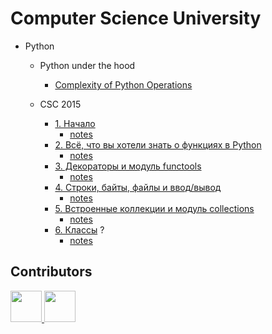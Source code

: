 # Computer Science University

- Python
    - Python under the hood
        - [Complexity of Python Operations](./python/complexity/complexity.md)
        
    - CSC 2015
        - [1. Начало](https://compscicenter.ru/courses/python/2015-autumn/classes/1364/)
            - [notes](./python/csc-2015/1.md)
        - [2. Всё, что вы хотели знать о функциях в Python](https://compscicenter.ru/courses/python/2015-autumn/classes/1386)
            - [notes](./python/csc-2015/2.md)
        - [3. Декораторы и модуль functools](https://compscicenter.ru/courses/python/2015-autumn/classes/1387/)
            - [notes](./python/csc-2015/3.md)
        - [4. Строки, байты, файлы и ввод/вывод](https://compscicenter.ru/courses/python/2015-autumn/classes/1388/)
            - [notes](./python/csc-2015/4.md)
        - [5. Встроенные коллекции и модуль collections](https://compscicenter.ru/courses/python/2015-autumn/classes/1476/)
            - [notes](./python/csc-2015/5.md)
        - [6. Классы](https://compscicenter.ru/courses/python/nsk/2018-autumn/classes/4273/) ?
            - [notes]()

## Contributors

<a href="https://github.com/iva1010">
<img src="https://avatars.githubusercontent.com/u/58352066?v=4" height="50px">
</a>

<a href="https://github.com/v1a0">
<img src="https://avatars.githubusercontent.com/u/54343363?v=4" height="50px">
</a>

